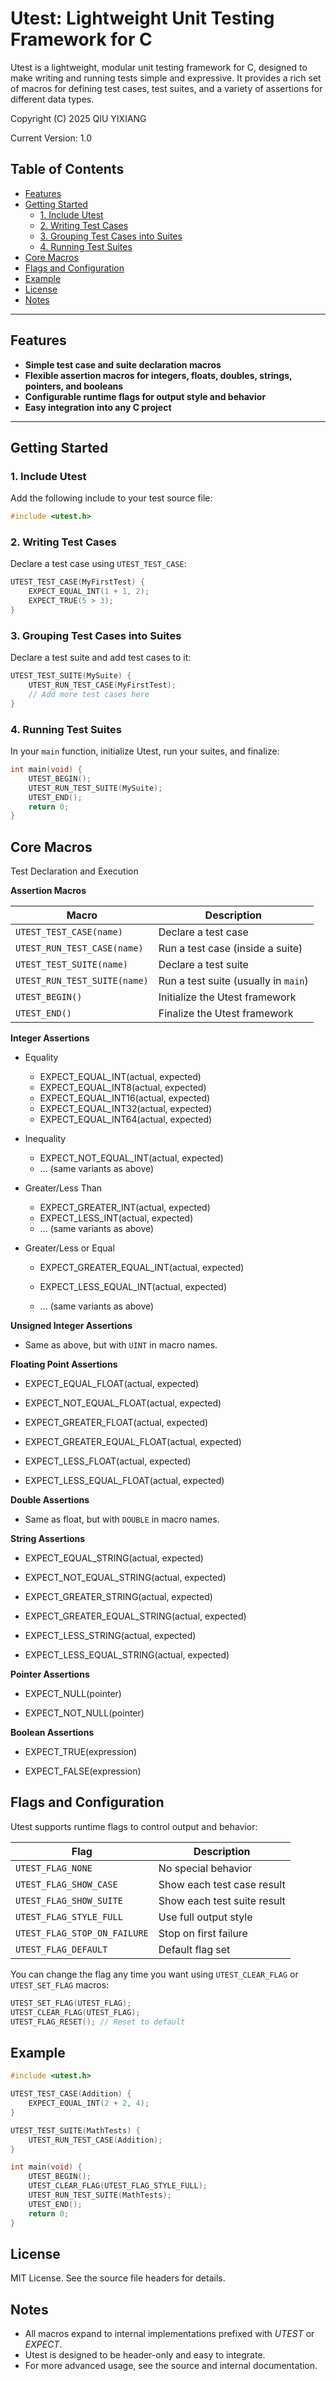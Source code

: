 # Utest: Lightweight Unit Testing Framework for C

Utest is a lightweight, modular unit testing framework for C, designed to make writing and running tests simple and expressive. It provides a rich set of macros for defining test cases, test suites, and a variety of assertions for different data types.

Copyright (C) 2025 QIU YIXIANG

Current Version: 1.0

## Table of Contents

- [Features](#features)
- [Getting Started](#getting-started)
  - [1. Include Utest](#1-include-utest)
  - [2. Writing Test Cases](#2-writing-test-cases)
  - [3. Grouping Test Cases into Suites](#3-grouping-test-cases-into-suites)
  - [4. Running Test Suites](#4-running-test-suites)
- [Core Macros](#core-macros)
- [Flags and Configuration](#flags-and-configuration)
- [Example](#example)
- [License](#license)
- [Notes](#notes)
---

## Features

- **Simple test case and suite declaration macros**
- **Flexible assertion macros for integers, floats, doubles, strings, pointers, and booleans**
- **Configurable runtime flags for output style and behavior**
- **Easy integration into any C project**

---

## Getting Started

### 1. Include Utest

Add the following include to your test source file:

```c
#include <utest.h>
```

### 2. Writing Test Cases
Declare a test case using `UTEST_TEST_CASE`:

```c
UTEST_TEST_CASE(MyFirstTest) {
    EXPECT_EQUAL_INT(1 + 1, 2);
    EXPECT_TRUE(5 > 3);
}
```

### 3. Grouping Test Cases into Suites
Declare a test suite and add test cases to it:
```c
UTEST_TEST_SUITE(MySuite) {
    UTEST_RUN_TEST_CASE(MyFirstTest);
    // Add more test cases here
}
```

### 4. Running Test Suites
In your `main` function, initialize Utest, run your suites, and finalize:
```c
int main(void) {
    UTEST_BEGIN();
    UTEST_RUN_TEST_SUITE(MySuite);
    UTEST_END();
    return 0;
}
```

## Core Macros

Test Declaration and Execution

**Assertion Macros**

| Macro                        | Description                          |
| ---------------------------- | ------------------------------------ |
| `UTEST_TEST_CASE(name)`      | Declare a test case                  |
| `UTEST_RUN_TEST_CASE(name)`  | Run a test case (inside a suite)     |
| `UTEST_TEST_SUITE(name)`     | Declare a test suite                 |
| `UTEST_RUN_TEST_SUITE(name)` | Run a test suite (usually in `main`) |
| `UTEST_BEGIN()`              | Initialize the Utest framework       |
| `UTEST_END()`                | Finalize the Utest framework         |



**Integer Assertions**

- Equality
    - EXPECT_EQUAL_INT(actual, expected)
    - EXPECT_EQUAL_INT8(actual, expected)
    - EXPECT_EQUAL_INT16(actual, expected)
    - EXPECT_EQUAL_INT32(actual, expected)
    - EXPECT_EQUAL_INT64(actual, expected)
    
- Inequality
    - EXPECT_NOT_EQUAL_INT(actual, expected)
    - ... (same variants as above)
    
- Greater/Less Than
    - EXPECT_GREATER_INT(actual, expected)
    - EXPECT_LESS_INT(actual, expected)
    - ... (same variants as above)
    
- Greater/Less or Equal
    - EXPECT_GREATER_EQUAL_INT(actual, expected)
    
    - EXPECT_LESS_EQUAL_INT(actual, expected)

    - ... (same variants as above)
    
      

**Unsigned Integer Assertions**

- Same as above, but with `UINT` in macro names.

  

**Floating Point Assertions**

- EXPECT_EQUAL_FLOAT(actual, expected)

- EXPECT_NOT_EQUAL_FLOAT(actual, expected)

- EXPECT_GREATER_FLOAT(actual, expected)

- EXPECT_GREATER_EQUAL_FLOAT(actual, expected)

- EXPECT_LESS_FLOAT(actual, expected)

- EXPECT_LESS_EQUAL_FLOAT(actual, expected)

  

**Double Assertions**
- Same as float, but with `DOUBLE` in macro names.

  

**String Assertions**

- EXPECT_EQUAL_STRING(actual, expected)

- EXPECT_NOT_EQUAL_STRING(actual, expected)

- EXPECT_GREATER_STRING(actual, expected)

- EXPECT_GREATER_EQUAL_STRING(actual, expected)

- EXPECT_LESS_STRING(actual, expected)

- EXPECT_LESS_EQUAL_STRING(actual, expected)

  

**Pointer Assertions**
- EXPECT_NULL(pointer)

- EXPECT_NOT_NULL(pointer)

  

**Boolean Assertions**
- EXPECT_TRUE(expression)

- EXPECT_FALSE(expression)

  

## Flags and Configuration
Utest supports runtime flags to control output and behavior:

| Flag                         | Description                 |
| ---------------------------- | --------------------------- |
| `UTEST_FLAG_NONE`            | No special behavior         |
| `UTEST_FLAG_SHOW_CASE`       | Show each test case result  |
| `UTEST_FLAG_SHOW_SUITE`      | Show each test suite result |
| `UTEST_FLAG_STYLE_FULL`      | Use full output style       |
| `UTEST_FLAG_STOP_ON_FAILURE` | Stop on first failure       |
| `UTEST_FLAG_DEFAULT`         | Default flag set            |

You can change the flag any time you want using `UTEST_CLEAR_FLAG` or `UTEST_SET_FLAG` macros:

```c
UTEST_SET_FLAG(UTEST_FLAG);
UTEST_CLEAR_FLAG(UTEST_FLAG);
UTEST_FLAG_RESET(); // Reset to default
```

## Example
```c
#include <utest.h>

UTEST_TEST_CASE(Addition) {
    EXPECT_EQUAL_INT(2 + 2, 4);
}

UTEST_TEST_SUITE(MathTests) {
    UTEST_RUN_TEST_CASE(Addition);
}

int main(void) {
    UTEST_BEGIN();
    UTEST_CLEAR_FLAG(UTEST_FLAG_STYLE_FULL);
    UTEST_RUN_TEST_SUITE(MathTests);
    UTEST_END();
    return 0;
}
```

## License
MIT License. See the source file headers for details.

## Notes
- All macros expand to internal implementations prefixed with _UTEST_ or _EXPECT_.
- Utest is designed to be header-only and easy to integrate.
- For more advanced usage, see the source and internal documentation.